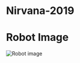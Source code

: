 # Nirvana-2019

# Robot Image
![Robot image](https://user-images.githubusercontent.com/43127672/222060707-e71a88ee-5f25-4192-8d78-41cd50f6e46e.JPG)
